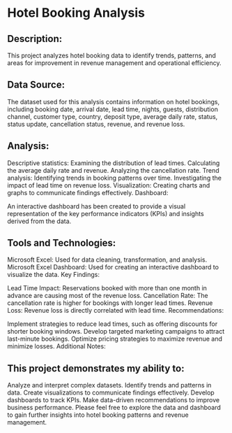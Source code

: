 # Hotel Booking Analysis

## Description:

This project analyzes hotel booking data to identify trends, patterns, and areas for improvement in revenue management and operational efficiency.

## Data Source:

The dataset used for this analysis contains information on hotel bookings, including booking date, arrival date, lead time, nights, guests, distribution channel, customer type, country, deposit type, average daily rate, status, status update, cancellation status, revenue, and revenue loss.

## Analysis:

Descriptive statistics:
Examining the distribution of lead times.
Calculating the average daily rate and revenue.
Analyzing the cancellation rate.
Trend analysis:
Identifying trends in booking patterns over time.
Investigating the impact of lead time on revenue loss.
Visualization:
Creating charts and graphs to communicate findings effectively.
Dashboard:

An interactive dashboard has been created to provide a visual representation of the key performance indicators (KPIs) and insights derived from the data.

## Tools and Technologies:

Microsoft Excel: Used for data cleaning, transformation, and analysis.
Microsoft Excel Dashboard: Used for creating an interactive dashboard to visualize the data.
Key Findings:

Lead Time Impact: Reservations booked with more than one month in advance are causing most of the revenue loss.
Cancellation Rate: The cancellation rate is higher for bookings with longer lead times.
Revenue Loss: Revenue loss is directly correlated with lead time.
Recommendations:

Implement strategies to reduce lead times, such as offering discounts for shorter booking windows.
Develop targeted marketing campaigns to attract last-minute bookings.
Optimize pricing strategies to maximize revenue and minimize losses.
Additional Notes:

## This project demonstrates my ability to:

Analyze and interpret complex datasets.
Identify trends and patterns in data.
Create visualizations to communicate findings effectively.
Develop dashboards to track KPIs.
Make data-driven recommendations to improve business performance.
Please feel free to explore the data and dashboard to gain further insights into hotel booking patterns and revenue management.
